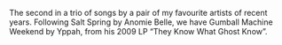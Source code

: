 The second in a trio of songs by a pair of my favourite artists of recent years. Following Salt Spring by Anomie Belle, we have Gumball Machine Weekend by Yppah, from his 2009 LP “They Know What Ghost Know”.
